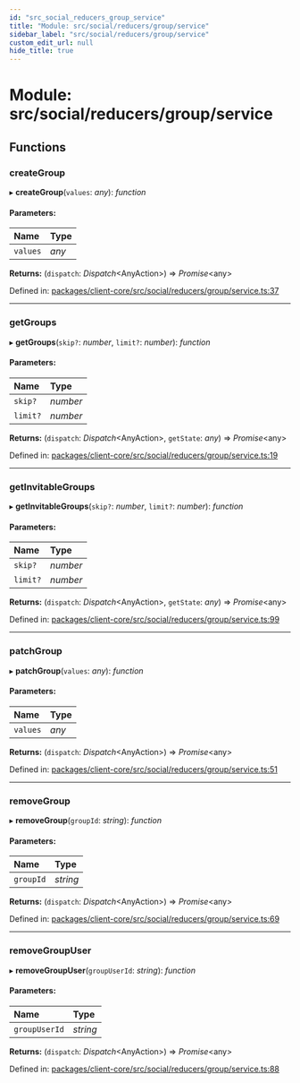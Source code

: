 ```yaml
---
id: "src_social_reducers_group_service"
title: "Module: src/social/reducers/group/service"
sidebar_label: "src/social/reducers/group/service"
custom_edit_url: null
hide_title: true
---
```


# Module: src/social/reducers/group/service

## Functions

### createGroup

▸ **createGroup**(`values`: *any*): *function*

#### Parameters:

Name | Type |
:------ | :------ |
`values` | *any* |

**Returns:** (`dispatch`: *Dispatch*<AnyAction\>) => *Promise*<any\>

Defined in: [packages/client-core/src/social/reducers/group/service.ts:37](https://github.com/xr3ngine/xr3ngine/blob/716a06460/packages/client-core/src/social/reducers/group/service.ts#L37)

___

### getGroups

▸ **getGroups**(`skip?`: *number*, `limit?`: *number*): *function*

#### Parameters:

Name | Type |
:------ | :------ |
`skip?` | *number* |
`limit?` | *number* |

**Returns:** (`dispatch`: *Dispatch*<AnyAction\>, `getState`: *any*) => *Promise*<any\>

Defined in: [packages/client-core/src/social/reducers/group/service.ts:19](https://github.com/xr3ngine/xr3ngine/blob/716a06460/packages/client-core/src/social/reducers/group/service.ts#L19)

___

### getInvitableGroups

▸ **getInvitableGroups**(`skip?`: *number*, `limit?`: *number*): *function*

#### Parameters:

Name | Type |
:------ | :------ |
`skip?` | *number* |
`limit?` | *number* |

**Returns:** (`dispatch`: *Dispatch*<AnyAction\>, `getState`: *any*) => *Promise*<any\>

Defined in: [packages/client-core/src/social/reducers/group/service.ts:99](https://github.com/xr3ngine/xr3ngine/blob/716a06460/packages/client-core/src/social/reducers/group/service.ts#L99)

___

### patchGroup

▸ **patchGroup**(`values`: *any*): *function*

#### Parameters:

Name | Type |
:------ | :------ |
`values` | *any* |

**Returns:** (`dispatch`: *Dispatch*<AnyAction\>) => *Promise*<any\>

Defined in: [packages/client-core/src/social/reducers/group/service.ts:51](https://github.com/xr3ngine/xr3ngine/blob/716a06460/packages/client-core/src/social/reducers/group/service.ts#L51)

___

### removeGroup

▸ **removeGroup**(`groupId`: *string*): *function*

#### Parameters:

Name | Type |
:------ | :------ |
`groupId` | *string* |

**Returns:** (`dispatch`: *Dispatch*<AnyAction\>) => *Promise*<any\>

Defined in: [packages/client-core/src/social/reducers/group/service.ts:69](https://github.com/xr3ngine/xr3ngine/blob/716a06460/packages/client-core/src/social/reducers/group/service.ts#L69)

___

### removeGroupUser

▸ **removeGroupUser**(`groupUserId`: *string*): *function*

#### Parameters:

Name | Type |
:------ | :------ |
`groupUserId` | *string* |

**Returns:** (`dispatch`: *Dispatch*<AnyAction\>) => *Promise*<any\>

Defined in: [packages/client-core/src/social/reducers/group/service.ts:88](https://github.com/xr3ngine/xr3ngine/blob/716a06460/packages/client-core/src/social/reducers/group/service.ts#L88)
